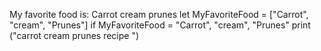 My favorite food is:
Carrot cream prunes
let MyFavoriteFood = ["Carrot", "cream", "Prunes"]
if MyFavoriteFood = "Carrot", "cream", "Prunes"
print ("carrot cream prunes recipe ")



